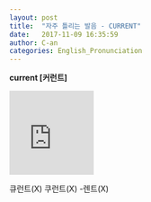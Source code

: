 ```yaml
---
layout: post
title:  "자주 틀리는 발음 - CURRENT"
date:   2017-11-09 16:35:59
author: C-an
categories: English_Pronunciation
---
```


**current [커런트]**

<iframe width="150" height="150" src="https://www.youtube.com/embed/QzHFNp_I5BM" frameborder="0" gesture="media" allowfullscreen></iframe>

큐런트(X) 쿠런트(X) -렌트(X)